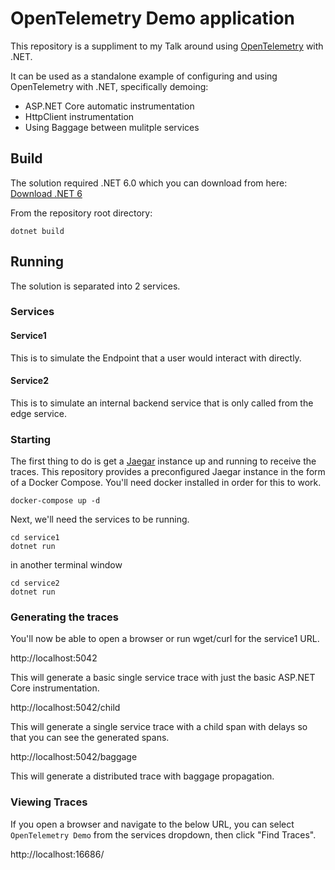 # OpenTelemetry Demo application

This repository is a suppliment to my Talk around using [OpenTelemetry](https://opentelemetry.io) with .NET.

It can be used as a standalone example of configuring and using OpenTelemetry with .NET, specifically demoing:

* ASP.NET Core automatic instrumentation
* HttpClient instrumentation
* Using Baggage between mulitple services

## Build

The solution required .NET 6.0 which you can download from here: [Download .NET 6](https://dotnet.microsoft.com/download/dotnet/6.0)

From the repository root directory:

```
dotnet build
```

## Running

The solution is separated into 2 services.

### Services

#### Service1

This is to simulate the Endpoint that a user would interact with directly.

#### Service2

This is to simulate an internal backend service that is only called from the edge service.

### Starting

The first thing to do is get a [Jaegar](https://www.jaegertracing.io/) instance up and running to receive the traces.  This repository provides a preconfigured Jaegar instance in the form of a Docker Compose.  You'll need docker installed in order for this to work.

```
docker-compose up -d
```

Next, we'll need the services to be running.

```
cd service1
dotnet run
```

in another terminal window

```
cd service2
dotnet run
```

### Generating the traces

You'll now be able to open a browser or run wget/curl for the service1 URL.

http://localhost:5042

This will generate a basic single service trace with just the basic ASP.NET Core instrumentation.

http://localhost:5042/child

This will generate a single service trace with a child span with delays so that you can see the generated spans.

http://localhost:5042/baggage

This will generate a distributed trace with baggage propagation.

### Viewing Traces

If you open a browser and navigate to the below URL, you can select `OpenTelemetry Demo` from the services dropdown, then click "Find Traces".

http://localhost:16686/
